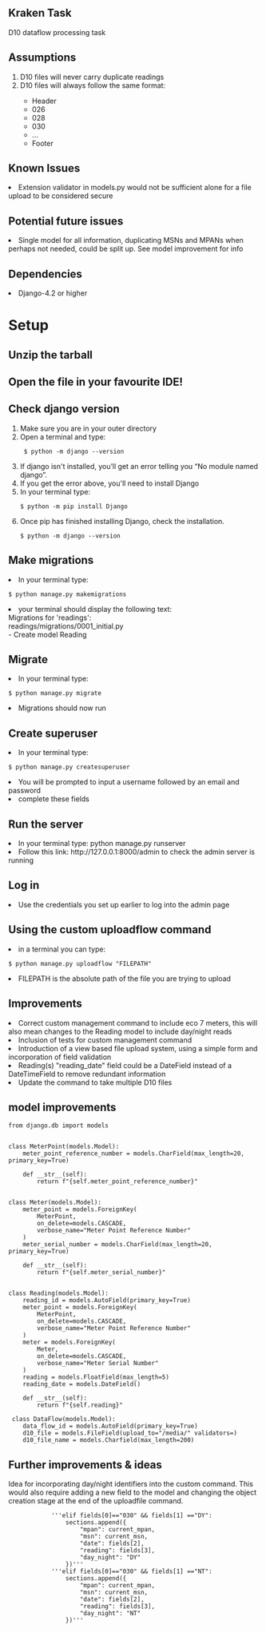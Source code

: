 ## Kraken Task 
D10 dataflow processing task 

## Assumptions 
<ol>
    <li>D10 files will never carry duplicate readings</li>
    <li>D10 files will always follow the same format:</li>
    <ul>
    <li>Header</li>
    <li>026</li>
    <li>028</li>
    <li>030</li>
    <li>...</li>
    <li>Footer</li>
    </ul>
</ol>

## Known Issues
<li>Extension validator in models.py would not be sufficient alone for a file upload to be considered secure</li>

## Potential future issues
<li>Single model for all information, duplicating MSNs and MPANs when perhaps not needed, could be split up. See model improvement for info</li>

## Dependencies
<li>Django-4.2 or higher</li>

<h1>Setup</h1>

## Unzip the tarball

## Open the file in your favourite IDE!

## Check django version 
<ol>
<li>Make sure you are in your outer directory</li>
<li>Open a terminal and type:</li>

```commandline
 $ python -m django --version
```

<li>If django isn't installed, you’ll get an error telling you “No module named django”.</li>
<li>If you get the error above, you'll need to install Django</li>
<li>In your terminal type:</li>

```commandline
$ python -m pip install Django 
```

<li>Once pip has finished installing Django, check the installation.</li>

```commandline
$ python -m django --version
```

</ol>

## Make migrations 
<li>In your terminal type:</li>

```commandline
$ python manage.py makemigrations
```

<li>your terminal should display the following text:</li>
Migrations for 'readings':<br>
  readings/migrations/0001_initial.py<br>
    - Create model Reading

## Migrate 
<li>In your terminal type:</li>

```commandline
$ python manage.py migrate
```

<li>Migrations should now run</li>

## Create superuser
<li>In your terminal type:</li>

```commandline
$ python manage.py createsuperuser
```

<li>You will be prompted to input a username followed by an email and password</li>
<li>complete these fields</li>

## Run the server
<li>In your terminal type: python manage.py runserver</li>
<li>Follow this link: http://127.0.0.1:8000/admin to check the admin server is running</li>

## Log in
<li>Use the credentials you set up earlier to log into the admin page</li>

## Using the custom uploadflow command
<li>in a terminal you can type:</li>

```commandline
$ python manage.py uploadflow "FILEPATH"
```

<li>FILEPATH is the absolute path of the file you are trying to upload</li>

## Improvements 
<li>Correct custom management command to include eco 7 meters, this will also mean changes to the Reading model to include day/night reads</li>
<li>Inclusion of tests for custom management command</li>
<li>Introduction of a view based file upload system, using a simple form and incorporation of field validation</li>
<li>Reading(s) "reading_date" field could be a DateField instead of a DateTimeField to remove redundant information</li>
<li>Update the command to take multiple D10 files</li>


## model improvements
```commandline
from django.db import models


class MeterPoint(models.Model):
    meter_point_reference_number = models.CharField(max_length=20, primary_key=True)

    def __str__(self):
        return f"{self.meter_point_reference_number}"


class Meter(models.Model):
    meter_point = models.ForeignKey(
        MeterPoint,
        on_delete=models.CASCADE,
        verbose_name="Meter Point Reference Number"
    )
    meter_serial_number = models.CharField(max_length=20, primary_key=True)

    def __str__(self):
        return f"{self.meter_serial_number}"


class Reading(models.Model):
    reading_id = models.AutoField(primary_key=True)
    meter_point = models.ForeignKey(
        MeterPoint,
        on_delete=models.CASCADE,
        verbose_name="Meter Point Reference Number"
    )
    meter = models.ForeignKey(
        Meter,
        on_delete=models.CASCADE,
        verbose_name="Meter Serial Number"
    )
    reading = models.FloatField(max_length=5)
    reading_date = models.DateField()

    def __str__(self):
        return f"{self.reading}"
        
 class DataFlow(models.Model):
    data_flow_id = models.AutoField(primary_key=True)
    d10_file = models.FileField(upload_to="/media/" validators=)
    d10_file_name = models.Charfield(max_length=200)
```

## Further improvements & ideas
Idea for incorporating day/night identifiers into the custom command. 
This would also require adding a new field to the model and changing the object creation stage at the end of the uploadfile command.
```commandline
            '''elif fields[0]=="030" && fields[1] =="DY":
                sections.append({
                    "mpan": current_mpan,
                    "msn": current_msn,
                    "date": fields[2],
                    "reading": fields[3],
                    "day_night": "DY"
                })'''
            '''elif fields[0]=="030" && fields[1] =="NT":
                sections.append({
                    "mpan": current_mpan,
                    "msn": current_msn,
                    "date": fields[2],
                    "reading": fields[3],
                    "day_night": "NT"
                })'''
```
